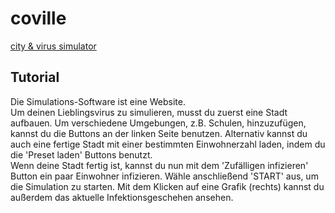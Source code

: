# coville
[city &amp; virus simulator](https://www.noel-friedrich.de/coville)

## Tutorial

Die Simulations-Software ist eine Website.  
Um deinen Lieblingsvirus zu simulieren, musst du zuerst eine Stadt aufbauen. Um verschiedene Umgebungen, z.B. Schulen, hinzuzufügen, kannst du die Buttons an der linken Seite benutzen. Alternativ kannst du auch eine fertige Stadt mit einer bestimmten Einwohnerzahl laden, indem du die 'Preset laden' Buttons benutzt.  
Wenn deine Stadt fertig ist, kannst du nun mit dem 'Zufälligen infizieren' Button ein paar Einwohner infizieren. Wähle anschließend 'START' aus, um die Simulation zu starten. Mit dem Klicken auf eine Grafik (rechts) kannst du außerdem das aktuelle Infektionsgeschehen ansehen.
